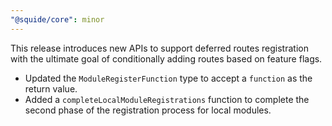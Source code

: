 ```yaml
---
"@squide/core": minor
---
```


This release introduces new APIs to support deferred routes registration with the ultimate goal of conditionally adding routes based on feature flags.

- Updated the `ModuleRegisterFunction` type to accept a `function` as the return value.
- Added a `completeLocalModuleRegistrations` function to complete the second phase of the registration process for local modules.
